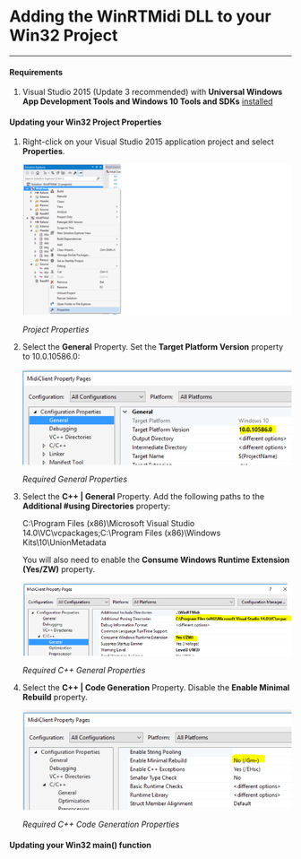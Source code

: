 ﻿# Adding the WinRTMidi DLL to your Win32 Project #

---
#### Requirements ###

1. Visual Studio 2015 (Update 3 recommended) with **Universal Windows App Development Tools and Windows 10 Tools and SDKs** [installed](https://msdn.microsoft.com/en-us/library/e2h7fzkw.aspx)


#### Updating your Win32 Project Properties ###

1. Right-click on your Visual Studio 2015 application project and select **Properties**.

	![Project Properties](Images/properties.png?raw=true "Project Properties")

	_Project Properties_

1. Select the **General** Property. Set the **Target Platform Version** property to 10.0.10586.0:

	![Required General Properties](Images/version.png?raw=true "Required General Properties")

	_Required General Properties_
	
1. Select the **C++ | General** Property. Add the following paths to the **Additional #using Directories** property:

	C:\Program Files (x86)\Microsoft Visual Studio 14.0\VC\vcpackages;C:\Program Files (x86)\Windows Kits\10\UnionMetadata

	You will also need to enable the **Consume Windows Runtime Extension (Yes/ZW)** property.

	![Required C++ General Properties](Images/using.png?raw=true "Required C++ General Properties")

	_Required C++ General Properties_

1. Select the **C++ | Code Generation** Property. Disable the **Enable Minimal Rebuild** property.

	![Required C++ Code Generation Properties](Images/gm.png?raw=true "Required C++ Code Generation Properties")

	_Required C++ Code Generation Properties_
	
#### Updating your Win32 main() function ###
